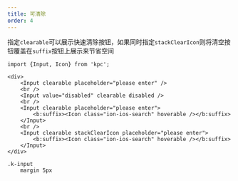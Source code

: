 ```yaml
---
title: 可清除
order: 4
---
```


指定`clearable`可以展示快速清除按钮，如果同时指定`stackClearIcon`则将清空按钮覆盖在`suffix`按钮上展示来节省空间

```vdt
import {Input, Icon} from 'kpc';

<div>
    <Input clearable placeholder="please enter" />
    <br />
    <Input value="disabled" clearable disabled />
    <br />
    <Input clearable placeholder="please enter">
        <b:suffix><Icon class="ion-ios-search" hoverable /></b:suffix>
    </Input>
    <br />
    <Input clearable stackClearIcon placeholder="please enter">
        <b:suffix><Icon class="ion-ios-search" hoverable /></b:suffix>
    </Input>
</div>
```

```styl
.k-input
    margin 5px
```
